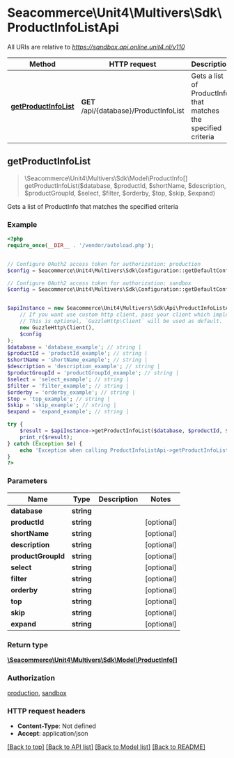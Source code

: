 # Seacommerce\Unit4\Multivers\Sdk\ProductInfoListApi

All URIs are relative to *https://sandbox.api.online.unit4.nl/v110*

Method | HTTP request | Description
------------- | ------------- | -------------
[**getProductInfoList**](ProductInfoListApi.md#getProductInfoList) | **GET** /api/{database}/ProductInfoList | Gets a list of ProductInfo that matches the specified criteria



## getProductInfoList

> \Seacommerce\Unit4\Multivers\Sdk\Model\ProductInfo[] getProductInfoList($database, $productId, $shortName, $description, $productGroupId, $select, $filter, $orderby, $top, $skip, $expand)

Gets a list of ProductInfo that matches the specified criteria

### Example

```php
<?php
require_once(__DIR__ . '/vendor/autoload.php');


// Configure OAuth2 access token for authorization: production
$config = Seacommerce\Unit4\Multivers\Sdk\Configuration::getDefaultConfiguration()->setAccessToken('YOUR_ACCESS_TOKEN');

// Configure OAuth2 access token for authorization: sandbox
$config = Seacommerce\Unit4\Multivers\Sdk\Configuration::getDefaultConfiguration()->setAccessToken('YOUR_ACCESS_TOKEN');


$apiInstance = new Seacommerce\Unit4\Multivers\Sdk\Api\ProductInfoListApi(
    // If you want use custom http client, pass your client which implements `GuzzleHttp\ClientInterface`.
    // This is optional, `GuzzleHttp\Client` will be used as default.
    new GuzzleHttp\Client(),
    $config
);
$database = 'database_example'; // string | 
$productId = 'productId_example'; // string | 
$shortName = 'shortName_example'; // string | 
$description = 'description_example'; // string | 
$productGroupId = 'productGroupId_example'; // string | 
$select = 'select_example'; // string | 
$filter = 'filter_example'; // string | 
$orderby = 'orderby_example'; // string | 
$top = 'top_example'; // string | 
$skip = 'skip_example'; // string | 
$expand = 'expand_example'; // string | 

try {
    $result = $apiInstance->getProductInfoList($database, $productId, $shortName, $description, $productGroupId, $select, $filter, $orderby, $top, $skip, $expand);
    print_r($result);
} catch (Exception $e) {
    echo 'Exception when calling ProductInfoListApi->getProductInfoList: ', $e->getMessage(), PHP_EOL;
}
?>
```

### Parameters


Name | Type | Description  | Notes
------------- | ------------- | ------------- | -------------
 **database** | **string**|  |
 **productId** | **string**|  | [optional]
 **shortName** | **string**|  | [optional]
 **description** | **string**|  | [optional]
 **productGroupId** | **string**|  | [optional]
 **select** | **string**|  | [optional]
 **filter** | **string**|  | [optional]
 **orderby** | **string**|  | [optional]
 **top** | **string**|  | [optional]
 **skip** | **string**|  | [optional]
 **expand** | **string**|  | [optional]

### Return type

[**\Seacommerce\Unit4\Multivers\Sdk\Model\ProductInfo[]**](../Model/ProductInfo.md)

### Authorization

[production](../../README.md#production), [sandbox](../../README.md#sandbox)

### HTTP request headers

- **Content-Type**: Not defined
- **Accept**: application/json

[[Back to top]](#) [[Back to API list]](../../README.md#documentation-for-api-endpoints)
[[Back to Model list]](../../README.md#documentation-for-models)
[[Back to README]](../../README.md)


